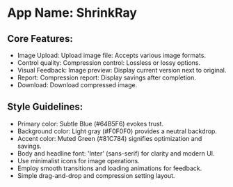 # **App Name**: ShrinkRay

## Core Features:

- Image Upload: Upload image file: Accepts various image formats.
- Control quality: Compression control: Lossless or lossy options.
- Visual Feedback: Image preview: Display current version next to original.
- Report: Compression report: Display savings after completion.
- Download: Download compressed image.

## Style Guidelines:

- Primary color: Subtle Blue (#64B5F6) evokes trust.
- Background color: Light gray (#F0F0F0) provides a neutral backdrop.
- Accent color: Muted Green (#81C784) signifies optimization and savings.
- Body and headline font: 'Inter' (sans-serif) for clarity and modern UI.
- Use minimalist icons for image operations.
- Employ smooth transitions and loading animations for feedback.
- Simple drag-and-drop and compression setting layout.